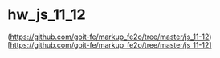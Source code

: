 # hw_js_11_12

(https://github.com/goit-fe/markup_fe2o/tree/master/js_11-12)[https://github.com/goit-fe/markup_fe2o/tree/master/js_11-12]
